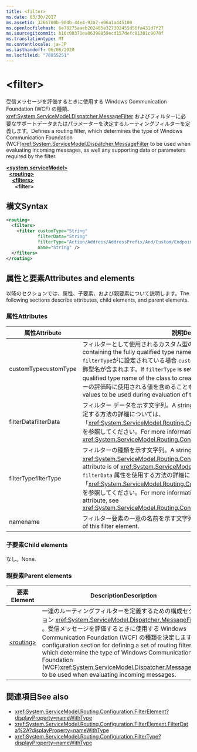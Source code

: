 ```yaml
---
title: <filter>
ms.date: 03/30/2017
ms.assetid: 3266700b-904b-44e4-93a7-e06a1a445100
ms.openlocfilehash: 6e78275aaeb202405e327302455d56fa431d7f27
ms.sourcegitcommit: b16c00371ea06398859ecd157defc81301c9070f
ms.translationtype: MT
ms.contentlocale: ja-JP
ms.lasthandoff: 06/06/2020
ms.locfileid: "70855251"
---
```

# \<filter>

<span data-ttu-id="0c3e8-101">受信メッセージを評価するときに使用する Windows Communication Foundation (WCF) の種類、 <xref:System.ServiceModel.Dispatcher.MessageFilter> およびフィルターに必要なサポートデータまたはパラメーターを決定するルーティングフィルターを定義します。</span><span class="sxs-lookup"><span data-stu-id="0c3e8-101">Defines a routing filter, which determines the type of Windows Communication Foundation (WCF)<xref:System.ServiceModel.Dispatcher.MessageFilter> to be used when evaluating incoming messages, as well any supporting data or parameters required by the filter.</span></span>

[**\<system.serviceModel>**](system-servicemodel.md)\
&nbsp;&nbsp;[**\<routing>**](routing.md)\
&nbsp;&nbsp;&nbsp;&nbsp;[**\<filters>**](filters-of-routing.md)\
&nbsp;&nbsp;&nbsp;&nbsp;&nbsp;&nbsp;**\<filter>**  
  
## <a name="syntax"></a><span data-ttu-id="0c3e8-102">構文</span><span class="sxs-lookup"><span data-stu-id="0c3e8-102">Syntax</span></span>  
  
```xml  
<routing>
  <filters>
    <filter customType="String"
            filterData="String"
            filterType="Action/Address/AddressPrefix/And/Custom/Endpoint/MatchAll/XPath"
            name="String" />
  </filters>
</routing>
```  
  
## <a name="attributes-and-elements"></a><span data-ttu-id="0c3e8-103">属性と要素</span><span class="sxs-lookup"><span data-stu-id="0c3e8-103">Attributes and elements</span></span>

<span data-ttu-id="0c3e8-104">以降のセクションでは、属性、子要素、および親要素について説明します。</span><span class="sxs-lookup"><span data-stu-id="0c3e8-104">The following sections describe attributes, child elements, and parent elements.</span></span>

### <a name="attributes"></a><span data-ttu-id="0c3e8-105">属性</span><span class="sxs-lookup"><span data-stu-id="0c3e8-105">Attributes</span></span>

| <span data-ttu-id="0c3e8-106">属性</span><span class="sxs-lookup"><span data-stu-id="0c3e8-106">Attribute</span></span>  | <span data-ttu-id="0c3e8-107">説明</span><span class="sxs-lookup"><span data-stu-id="0c3e8-107">Description</span></span> |
| ---------- | ----------- |
| <span data-ttu-id="0c3e8-108">customType</span><span class="sxs-lookup"><span data-stu-id="0c3e8-108">customType</span></span> | <span data-ttu-id="0c3e8-109">フィルターとして使用されるカスタム型の完全修飾型名を示す文字列。</span><span class="sxs-lookup"><span data-stu-id="0c3e8-109">A string containing the fully qualified type name of the custom type to be used as a filter.</span></span> <span data-ttu-id="0c3e8-110">`filterType`がに設定されている場合 `custom` 、この属性には作成するクラスの完全修飾型名が含まれます。</span><span class="sxs-lookup"><span data-stu-id="0c3e8-110">If `filterType` is set to `custom`, this attribute contains the fully qualified type name of the class to create.</span></span>  <span data-ttu-id="0c3e8-111">`filterData`には、カスタム型フィルターの評価時に使用される値を含めることもできます。</span><span class="sxs-lookup"><span data-stu-id="0c3e8-111">`filterData` may also contain values to be used during evaluation of the custom type filter.</span></span> |
| <span data-ttu-id="0c3e8-112">filterData</span><span class="sxs-lookup"><span data-stu-id="0c3e8-112">filterData</span></span> | <span data-ttu-id="0c3e8-113">フィルター データを示す文字列。</span><span class="sxs-lookup"><span data-stu-id="0c3e8-113">A string containing the filter data.</span></span> <span data-ttu-id="0c3e8-114">この属性を指定する方法の詳細については、「<xref:System.ServiceModel.Routing.Configuration.FilterElement.FilterData%2A>」を参照してください。</span><span class="sxs-lookup"><span data-stu-id="0c3e8-114">For more information on how to specify this attribute, see <xref:System.ServiceModel.Routing.Configuration.FilterElement.FilterData%2A>.</span></span> |
| <span data-ttu-id="0c3e8-115">filterType</span><span class="sxs-lookup"><span data-stu-id="0c3e8-115">filterType</span></span> | <span data-ttu-id="0c3e8-116">フィルターの種類を示す文字列。</span><span class="sxs-lookup"><span data-stu-id="0c3e8-116">A string containing the filter type.</span></span> <span data-ttu-id="0c3e8-117">この属性は <xref:System.ServiceModel.Routing.Configuration.FilterType> 型です。</span><span class="sxs-lookup"><span data-stu-id="0c3e8-117">This attribute is of <xref:System.ServiceModel.Routing.Configuration.FilterType> type.</span></span>  <span data-ttu-id="0c3e8-118">`filterData` 属性を使用する方法の詳細については、「<xref:System.ServiceModel.Routing.Configuration.FilterElement.FilterData%2A>」を参照してください。</span><span class="sxs-lookup"><span data-stu-id="0c3e8-118">For more information on how this works with the `filterData` attribute, see <xref:System.ServiceModel.Routing.Configuration.FilterElement.FilterData%2A>.</span></span> |
| <span data-ttu-id="0c3e8-119">name</span><span class="sxs-lookup"><span data-stu-id="0c3e8-119">name</span></span>       | <span data-ttu-id="0c3e8-120">フィルター要素の一意の名前を示す文字列。</span><span class="sxs-lookup"><span data-stu-id="0c3e8-120">A string containing the unique name of this filter element.</span></span> |

### <a name="child-elements"></a><span data-ttu-id="0c3e8-121">子要素</span><span class="sxs-lookup"><span data-stu-id="0c3e8-121">Child elements</span></span>

<span data-ttu-id="0c3e8-122">なし。</span><span class="sxs-lookup"><span data-stu-id="0c3e8-122">None.</span></span>

### <a name="parent-elements"></a><span data-ttu-id="0c3e8-123">親要素</span><span class="sxs-lookup"><span data-stu-id="0c3e8-123">Parent elements</span></span>

| <span data-ttu-id="0c3e8-124">要素</span><span class="sxs-lookup"><span data-stu-id="0c3e8-124">Element</span></span> | <span data-ttu-id="0c3e8-125">Description</span><span class="sxs-lookup"><span data-stu-id="0c3e8-125">Description</span></span> |
| ------- | ----------- |
| [\<routing>](routing.md) | <span data-ttu-id="0c3e8-126">一連のルーティングフィルターを定義するための構成セクション <xref:System.ServiceModel.Dispatcher.MessageFilter> 。受信メッセージを評価するときに使用する Windows Communication Foundation (WCF) の種類を決定します。</span><span class="sxs-lookup"><span data-stu-id="0c3e8-126">A configuration section for defining a set of routing filters, which determine the type of Windows Communication Foundation (WCF)<xref:System.ServiceModel.Dispatcher.MessageFilter> to be used when evaluating incoming messages.</span></span> |

## <a name="see-also"></a><span data-ttu-id="0c3e8-127">関連項目</span><span class="sxs-lookup"><span data-stu-id="0c3e8-127">See also</span></span>

- <xref:System.ServiceModel.Routing.Configuration.FilterElement?displayProperty=nameWithType>
- <xref:System.ServiceModel.Routing.Configuration.FilterElement.FilterData%2A?displayProperty=nameWithType>
- <xref:System.ServiceModel.Routing.Configuration.FilterType?displayProperty=nameWithType>
